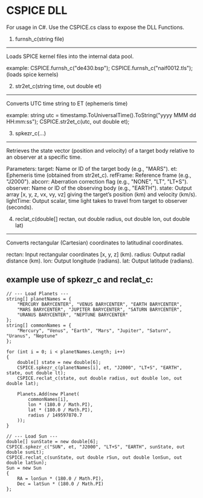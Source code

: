 CSPICE DLL
===========

For usage in C#. Use the CSPICE.cs class to expose the DLL Functions.

1. furnsh_c(string file)
------------------------

Loads SPICE kernel files into the internal data pool.

example:
    CSPICE.furnsh_c("de430.bsp");
    CSPICE.furnsh_c("naif0012.tls");
(loads spice kernels)


2. str2et_c(string time, out double et)
---------------------------------------

Converts UTC time string to ET (ephemeris time)

example:
    string utc = timestamp.ToUniversalTime().ToString("yyyy MMM dd HH:mm:ss");
    CSPICE.str2et_c(utc, out double et);


3. spkezr_c(...)
----------------

Retrieves the state vector (position and velocity) of a target body relative to an observer at a specific time.

Parameters:
target: Name or ID of the target body (e.g., "MARS").
et: Ephemeris time (obtained from str2et_c).
refFrame: Reference frame (e.g., "J2000").
abcorr: Aberration correction flag (e.g., "NONE", "LT", "LT+S").
observer: Name or ID of the observing body (e.g., "EARTH").
state: Output array [x, y, z, vx, vy, vz] giving the target’s position (km) and velocity (km/s).
lightTime: Output scalar, time light takes to travel from target to observer (seconds).


4. reclat_c(double[] rectan, out double radius, out double lon, out double lat)
--------------------------------------------------------------------------------

Converts rectangular (Cartesian) coordinates to latitudinal coordinates.

rectan: Input rectangular coordinates [x, y, z] (km).
radius: Output radial distance (km).
lon: Output longitude (radians).
lat: Output latitude (radians).


example use of spkezr_c and reclat_c:
-------------------------------------

    // --- Load Planets ---
    string[] planetNames = {
        "MERCURY BARYCENTER", "VENUS BARYCENTER", "EARTH BARYCENTER",
        "MARS BARYCENTER", "JUPITER BARYCENTER", "SATURN BARYCENTER",
        "URANUS BARYCENTER", "NEPTUNE BARYCENTER"
    };
    string[] commonNames = {
        "Mercury", "Venus", "Earth", "Mars", "Jupiter", "Saturn", "Uranus", "Neptune"
    };

    for (int i = 0; i < planetNames.Length; i++)
    {
        double[] state = new double[6];
        CSPICE.spkezr_c(planetNames[i], et, "J2000", "LT+S", "EARTH", state, out double lt);
        CSPICE.reclat_c(state, out double radius, out double lon, out double lat);

        Planets.Add(new Planet(
            commonNames[i],
            lon * (180.0 / Math.PI),
            lat * (180.0 / Math.PI),
            radius / 149597870.7
        ));
    }

    // --- Load Sun ---
    double[] sunState = new double[6];
    CSPICE.spkezr_c("SUN", et, "J2000", "LT+S", "EARTH", sunState, out double sunLt);
    CSPICE.reclat_c(sunState, out double rSun, out double lonSun, out double latSun);
    Sun = new Sun
    {
        RA = lonSun * (180.0 / Math.PI),
        Dec = latSun * (180.0 / Math.PI)
    };
